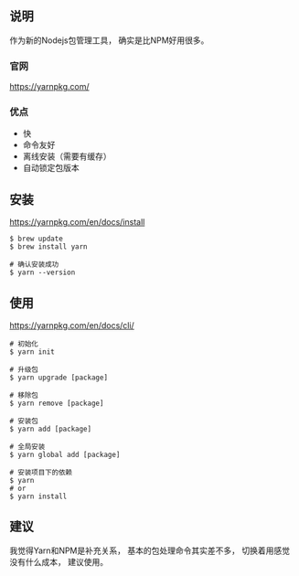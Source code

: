 ## 说明
作为新的Nodejs包管理工具，
确实是比NPM好用很多。

### 官网
https://yarnpkg.com/

### 优点
 - 快
 - 命令友好
 - 离线安装（需要有缓存）
 - 自动锁定包版本

## 安装
https://yarnpkg.com/en/docs/install

```shell
$ brew update
$ brew install yarn

# 确认安装成功
$ yarn --version
```

## 使用
https://yarnpkg.com/en/docs/cli/

```shell
# 初始化
$ yarn init

# 升级包
$ yarn upgrade [package]

# 移除包
$ yarn remove [package]

# 安装包
$ yarn add [package]

# 全局安装
$ yarn global add [package]

# 安装项目下的依赖
$ yarn
# or
$ yarn install
```

## 建议
我觉得Yarn和NPM是补充关系，
基本的包处理命令其实差不多，
切换着用感觉没有什么成本，
建议使用。

